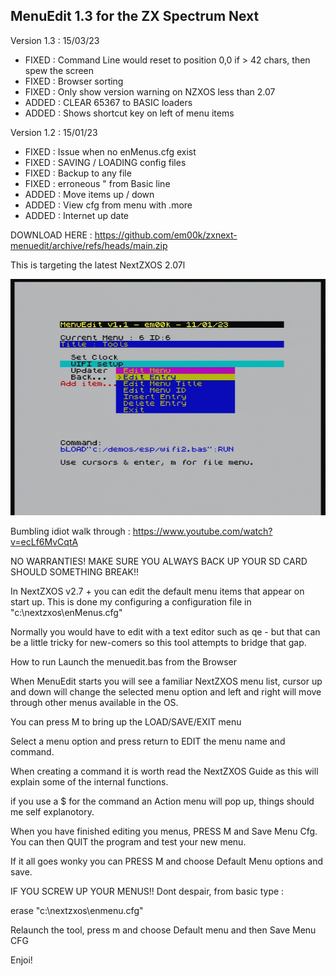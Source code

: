 
MenuEdit 1.3 for the ZX Spectrum Next 
-------------------------------------

Version 1.3 : 15/03/23

  - FIXED : Command Line would reset to position 0,0 if > 42 chars, then spew the screen
  - FIXED : Browser sorting 
  - FIXED : Only show version warning on NZXOS less than 2.07
  - ADDED : CLEAR 65367 to BASIC loaders 
  - ADDED : Shows shortcut key on left of menu items

Version 1.2 : 15/01/23
  - FIXED : Issue when no enMenus.cfg exist
  - FIXED : SAVING / LOADING config files
  - FIXED : Backup to any file
  - FIXED : erroneous " from Basic line
  - ADDED : Move items up / down 
  - ADDED : View cfg from menu with .more
  - ADDED : Internet up date  

DOWNLOAD HERE : https://github.com/em00k/zxnext-menuedit/archive/refs/heads/main.zip

This is targeting the latest NextZXOS 2.07l

<img src="https://raw.githubusercontent.com/em00k/src-gifs/main/PIC-2023_01_13_21_58_27.png">

Bumbling idiot walk through : https://www.youtube.com/watch?v=ecLf6MvCqtA

NO WARRANTIES! MAKE SURE YOU ALWAYS BACK UP YOUR SD CARD SHOULD SOMETHING BREAK!!

In NextZXOS v2.7 + you can edit the default
menu items that appear on start up. This is 
done my configuring a configuration file in 
"c:\nextzxos\enMenus.cfg"

Normally you would have to edit with a text
editor such as qe - but that can be a little
tricky for new-comers so this tool attempts
to bridge that gap.

How to run
Launch the menuedit.bas from the Browser

When MenuEdit starts you will see a familiar 
NextZXOS menu list, cursor up and down will
change the selected menu option and left and 
right will move through other menus available
in the OS. 

You can press M to bring up the LOAD/SAVE/EXIT
menu

Select a menu option and press return to EDIT 
the menu name and command. 

When creating a command it is worth read the 
NextZXOS Guide as this will explain some of the 
internal functions. 

if you use a $ for the command an Action menu
will pop up, things should me self explanotory.

When you have finished editing you menus, PRESS M 
and Save Menu Cfg. You can then QUIT the program
and test your new menu.

If it all goes wonky you can PRESS M and choose 
Default Menu options and save. 

IF YOU SCREW UP YOUR MENUS!!
Dont despair, from basic type : 

erase "c:\nextzxos\enmenu.cfg"

Relaunch the tool, press m and choose Default menu
and then Save Menu CFG 

Enjoi! 




